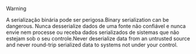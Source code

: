 > [!WARNING]
> <span data-ttu-id="fe0a5-101">A serialização binária pode ser perigosa.</span><span class="sxs-lookup"><span data-stu-id="fe0a5-101">Binary serialization can be dangerous.</span></span> <span data-ttu-id="fe0a5-102">Nunca desserialize dados de uma fonte não confiável e nunca envie nem processe ou receba dados serializados de sistemas que não estejam sob o seu controle.</span><span class="sxs-lookup"><span data-stu-id="fe0a5-102">Never deserialize data from an untrusted source and never round-trip serialized data to systems not under your control.</span></span>